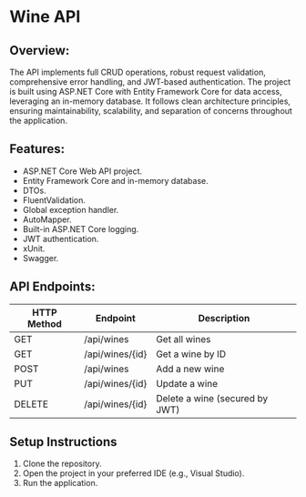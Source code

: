 # Wine API
## Overview:
The API implements full CRUD operations, robust request validation, comprehensive error handling, and JWT-based authentication. The project is built using ASP.NET Core with Entity Framework Core for data access, leveraging an in-memory database. It follows clean architecture principles, ensuring maintainability, scalability, and separation of concerns throughout the application.
## Features:
- ASP.NET Core Web API project.
- Entity Framework Core and in-memory database.
- DTOs.
- FluentValidation.
- Global exception handler.
- AutoMapper.
- Built-in ASP.NET Core logging.
- JWT authentication.
- xUnit.
- Swagger.
## API Endpoints:
| HTTP Method | Endpoint         | Description |
|------------|----------------|-------------|
| GET        | /api/wines      | Get all wines |
| GET        | /api/wines/{id} | Get a wine by ID |
| POST       | /api/wines      | Add a new wine |
| PUT        | /api/wines/{id} | Update a wine |
| DELETE     | /api/wines/{id} | Delete a wine (secured by JWT) |
## Setup Instructions
1. Clone the repository.
2. Open the project in your preferred IDE (e.g., Visual Studio).
3. Run the application.
